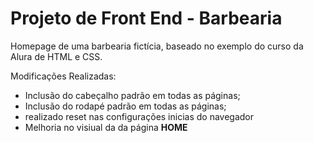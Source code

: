 # Projeto de Front End -  Barbearia

Homepage de uma barbearia fictícia, baseado no exemplo do curso da Alura de HTML e CSS.

Modificações Realizadas:
- Inclusão do cabeçalho padrão em todas as páginas;
- Inclusão do rodapé padrão em todas as páginas;
- realizado reset nas configurações inicias do navegador
- Melhoria no visiual da da página **HOME**
